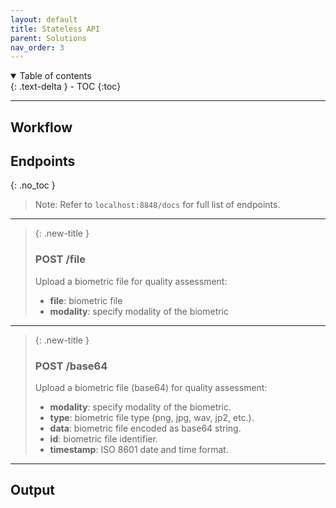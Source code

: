 ```yaml
---
layout: default
title: Stateless API
parent: Solutions
nav_order: 3
---
```


<details open markdown="block">
  <summary>
    Table of contents
  </summary>
  {: .text-delta }
- TOC
{:toc}
</details>

---
## Workflow

<!-- TODO: workflow diagram-->

## Endpoints
{: .no_toc }

> Note: Refer to `localhost:8848/docs` for full list of endpoints.

---

> {: .new-title }
>
> ### POST /file
> Upload a biometric file for quality assessment:
>
> - **file**: biometric file
> - **modality**: specify modality of the biometric

---

> {: .new-title }
>
> ### POST /base64
> Upload a biometric file (base64) for quality assessment:
>
> - **modality**: specify modality of the biometric.
> - **type**: biometric file type (png, jpg, wav, jp2, etc.).
> - **data**: biometric file encoded as base64 string.
> - **id**: biometric file identifier.
> - **timestamp**: ISO 8601 date and time format.

---


## Output

<!-- TODO: report screenshots-->
